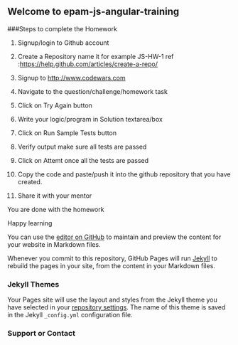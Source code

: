 ## Welcome to epam-js-angular-training


###Steps to complete the Homework

1. Signup/login to Github account

2. Create a Repository name it for example JS-HW-1
  ref :https://help.github.com/articles/create-a-repo/
  
3. Signup to http://www.codewars.com 
4. Navigate to the question/challenge/homework task
5. Click on Try Again button
6. Write your logic/program in Solution textarea/box
7. Click on Run Sample Tests button
8. Verify output make sure all tests are passed
9. Click on Attemt once all the tests are passed
10. Copy the code and paste/push it into the github repository that you have created.
11. Share it with your mentor

You are done with the homework

Happy learning








You can use the [editor on GitHub](https://github.com/amshekar/epam-js-angular-training/edit/master/README.md) to maintain and preview the content for your website in Markdown files.

Whenever you commit to this repository, GitHub Pages will run [Jekyll](https://jekyllrb.com/) to rebuild the pages in your site, from the content in your Markdown files.



### Jekyll Themes

Your Pages site will use the layout and styles from the Jekyll theme you have selected in your [repository settings](https://github.com/amshekar/epam-js-angular-training/settings). The name of this theme is saved in the Jekyll `_config.yml` configuration file.

### Support or Contact



